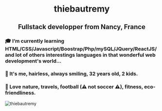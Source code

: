 <h1 align="center">thiebautremy</h1>
<h2 align="center">Fullstack developper from Nancy, France </h2>

### 🎓 I’m currently learning HTML/CSS/Javascript/Boostrap/Php/mySQL/JQuery/ReactJS/ and lot of others interestings languages in that wonderful web development's world...
### 🙂 It's me, hairless, always smiling, 32 years old, 2 kids.
### 🧡 Love nature, travels, football (⚠ not soccer ⚠), fitness, eco-friendliness.

<img src="https://github-readme-stats.vercel.app/api?username=thiebautremy&show_icons=true" alt="thiebautremy" />
